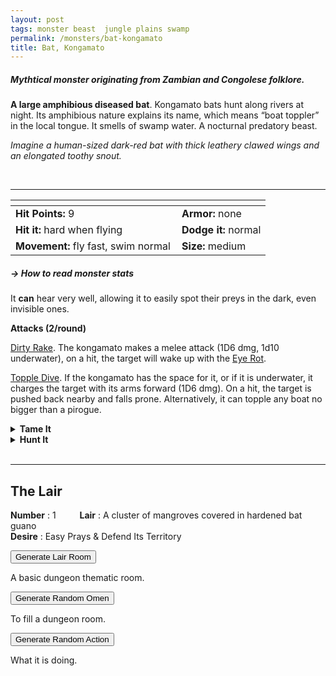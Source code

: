 ```yaml
---
layout: post
tags: monster beast  jungle plains swamp
permalink: /monsters/bat-kongamato
title: Bat, Kongamato
---
```


##### Mythtical monster originating from Zambian and Congolese folklore.

**A large amphibious diseased bat**. Kongamato bats hunt along rivers at night. Its amphibious nature explains its name, which means “boat toppler” in the local tongue. It smells of swamp water.  A nocturnal predatory beast.

_Imagine a human-sized dark-red bat with thick leathery clawed wings and an elongated toothy snout._

<br>

---


|  <span style="display: inline-block; width:250px"></span>  |  |
| -------- | --------|
| **Hit Points:** 9 | **Armor:** none |
| **Hit it:** hard when flying | **Dodge it:** normal |
| **Movement:** fly fast, swim normal  |  **Size:** medium | 

##### <span class="tooltip" data-tooltip="Armor = damage reduction · · · Easy/Normal/Hard = roll above 10/15/20 to beat">→ How to read monster stats</span>

It **can** hear very well, allowing it to easily spot their preys in the dark, even invisible ones.

**Attacks (2/round)**

<ins>Dirty Rake</ins>. The kongamato makes a melee attack (1D6 dmg, 1d10 underwater), on a hit, the target will wake up with the [Eye Rot](/2024/01/01/eye-rot/).

<ins>Topple Dive</ins>. If the kongamato has the space for it, or if it is underwater, it charges the target with its arms forward (1D6 dmg). On a hit, the target is pushed back nearby and falls prone. Alternatively, it can topple any boat no bigger than a pirogue.
<br>

<details markdown="1">
<summary style="font-weight: bold;">Tame It</summary>
If you have captured this beast, you can spend the equivalent of 2 [bags of gold](/2024/06/26/currency/) in food between two adventures to tame it. It is now one of your <span class="tooltip" data-tooltip="You can bring a follower in your adventures if you dedicate a Psyche slot to it."><i>followers</i></span>. Each extra bag of gold spent training the beast teaches it a one-word order. Otherwise, it only acts to eat or in self-defence. 
</details>

<details markdown="1">
<summary style="font-weight: bold;">Hunt It</summary>
Kongamato fur is waterproof. You would still need the skin of two to make an outfit. Its guano or flesh can be used as a carrier of [Eye Rot](/2024/01/01/eye-rot/) disease.

If you have access to an artisan and a workshop, you can spend loot between two adventures to create something with parts of the beast. The object you craft can be anything mostly made of the provided materials. It will have the value of what you [invest in it](/2024/06/26/currency/#values). Discuss what you want with the referee.
</details>

<br>

---

## The Lair

**Number** : 1 <span style="display: inline-block; width:30px"></span>
**Lair** : A cluster of mangroves covered in hardened bat guano <span style="display: inline-block; width:30px"></span> <br>
**Desire** : Easy Prays & Defend Its Territory

<button id="room-btn">Generate Lair Room</button>
<p id="RoomResult">A basic dungeon thematic room.</p>

<button id="generate-btn">Generate Random Omen</button>
<p id="RoamResult">To fill a dungeon room.</p>

<button onclick="generateMood()">Generate Random Action</button>
<p id="MoodResult">What it is doing.</p>
<script src="/scripts/generateMood.js"></script>

<br>



 
 <script src="https://code.jquery.com/jquery-3.6.0.min.js"></script>
<script>
      $(document).ready(function() {
        function generateResult(buttonId, resultId, columnRangeStart, columnRangeEnd) {
          $(buttonId).click(function() {
            var searchValue = "0009"; // Change this to the actual value you need

            $.get("/CSV/Monster - Index.csv", function(data) {
              var rows = data.split("\n").slice(1);
              var matchingRows = rows.filter(function(row) {
                var columns = row.split(",");
                return columns[0] === searchValue;
              });

              var selectedRow = matchingRows[Math.floor(Math.random() * matchingRows.length)];
              var selectedCell = selectedRow.split(",")[Math.floor(Math.random() * (columnRangeEnd - columnRangeStart + 1)) + columnRangeStart];

              $(resultId).html(selectedCell); // Use .html() to insert HTML content
            });
          });
        }

        generateResult("#room-btn", "#RoomResult", 38, 43);
        generateResult("#generate-btn", "#RoamResult", 3, 8);
      });
    </script>
